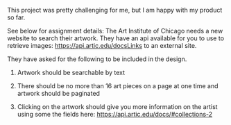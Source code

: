 This project was pretty challenging for me, but I am happy with my product so far.

See below for assignment details:
The Art Institute of Chicago needs a new website to search their artwork. They have an api available for you to use to retrieve images: https://api.artic.edu/docsLinks to an external site.

They have asked for the following to be included in the design.

1. Artwork should be searchable by text

2. There should be no more than 16 art pieces on a page at one time and artwork should be paginated

3. Clicking on the artwork should give you more information on the artist using some the fields here: https://api.artic.edu/docs/#collections-2